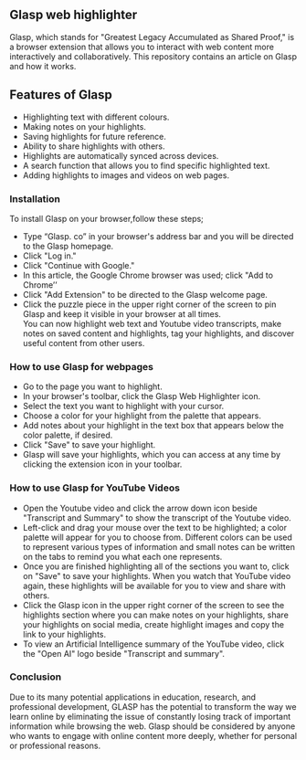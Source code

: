 ## **Glasp web highlighter**
 Glasp, which stands for "Greatest Legacy Accumulated as Shared Proof," is a browser extension that allows you to interact with web content more interactively and collaboratively. This repository contains an article on Glasp and how it works. <br/>
 
 ## **Features of Glasp**
- Highlighting text with different colours.
- Making notes on your highlights.
- Saving highlights for future reference.
- Ability to share highlights with others.
- Highlights are automatically synced across devices.
- A search function that allows you to find specific highlighted text.
- Adding highlights to images and videos on web pages.

 
 ### **Installation**
 To install Glasp on your browser,follow these steps;<br/>
 - Type “Glasp. co” in your browser's address bar and you will be directed to the Glasp homepage.
 - Click "Log in."
- Click "Continue with Google."
- In this article, the Google Chrome browser was used; click "Add to Chrome’’
- Click "Add Extension" to be directed to the Glasp welcome page.
 - Click the puzzle piece in the upper right corner of the screen to pin Glasp and keep it visible in your browser at all times.<br/>
You can now highlight web text and Youtube video transcripts, make notes on saved content and highlights, tag your highlights, and discover useful content from other users.<br/>

### **How to use Glasp for webpages**
-  Go to the page you want to highlight.
- In your browser's toolbar, click the Glasp Web Highlighter icon.
- Select the text you want to highlight with your cursor.
-  Choose a color for your highlight from the palette that appears.
- Add notes about your highlight in the text box that appears below the color palette, if desired.
- Click "Save" to save your highlight.
- Glasp will save your highlights, which you can access at any time by clicking the extension icon in your toolbar.<br/>

### **How to use Glasp for YouTube Videos**
- Open the Youtube video and click the arrow down icon beside "Transcript and Summary" to show the transcript of the Youtube video.
- Left-click and drag your mouse over the text to be highlighted; a color palette will appear for you to choose from. Different colors can be used to represent various types of information and small notes can be written on the tabs to remind you what each one represents.
- Once you are finished highlighting all of the sections you want to, click on "Save" to save your highlights. When you watch that YouTube video again, these highlights will be available for you to view and share with others.
- Click the Glasp icon in the upper right corner of the screen to see the highlights section where you can make notes on your highlights, share your highlights on social media, create highlight images and copy the link to your highlights.
- To view an Artificial Intelligence summary of the YouTube video, click the "Open AI" logo beside "Transcript and summary".<br/>

### **Conclusion**

Due to its many potential applications in education, research, and professional development, GLASP has the potential to transform the way we learn online by eliminating the issue of constantly losing track of important information while browsing the web. Glasp should be considered by anyone who wants to engage with online content more deeply, whether for personal or professional reasons.

